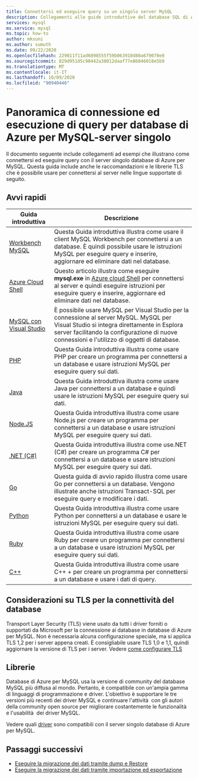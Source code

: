 ```yaml
---
title: Connettersi ed eseguire query su un singolo server MySQL
description: Collegamenti alle guide introduttive del database SQL di Azure che illustrano come connettersi al server ed eseguire query.
services: mysql
ms.service: mysql
ms.topic: how-to
author: mksuni
ms.author: sumuth
ms.date: 09/22/2020
ms.openlocfilehash: 229011f11ad6898555f59b063910d80a679070e0
ms.sourcegitcommit: 829d951d5c90442a38012daaf77e86046018e5b9
ms.translationtype: MT
ms.contentlocale: it-IT
ms.lasthandoff: 10/09/2020
ms.locfileid: "90940446"
---
```

# <a name="connect-and-query-overview-for-azure-database-for-mysql--single-server"></a>Panoramica di connessione ed esecuzione di query per database di Azure per MySQL-server singolo
Il documento seguente include collegamenti ad esempi che illustrano come connettersi ed eseguire query con il server singolo database di Azure per MySQL. Questa guida include anche le raccomandazioni e le librerie TLS che è possibile usare per connettersi al server nelle lingue supportate di seguito.

## <a name="quickstarts"></a>Avvi rapidi

| Guida introduttiva | Descrizione |
|---|---|
|[Workbench MySQL](connect-workbench.md)|Questa Guida introduttiva illustra come usare il client MySQL Workbench per connettersi a un database. È quindi possibile usare le istruzioni MySQL per eseguire query e inserire, aggiornare ed eliminare dati nel database.|
|[Azure Cloud Shell](https://docs.microsoft.com/azure/mysql/quickstart-create-mysql-server-database-using-azure-cli#connect-to-azure-database-for-mysql-server-using-mysql-command-line-client)|Questo articolo illustra come eseguire **mysql.exe** in [Azure cloud Shell](https://docs.microsoft.com/azure/cloud-shell/overview) per connettersi al server e quindi eseguire istruzioni per eseguire query e inserire, aggiornare ed eliminare dati nel database.|
|[MySQL con Visual Studio](https://www.mysql.com/why-mysql/windows/visualstudio)|È possibile usare MySQL per Visual Studio per la connessione al server MySQL. MySQL per Visual Studio si integra direttamente in Esplora server facilitando la configurazione di nuove connessioni e l'utilizzo di oggetti di database.|
|[PHP](connect-php.md)|Questa Guida introduttiva illustra come usare PHP per creare un programma per connettersi a un database e usare istruzioni MySQL per eseguire query sui dati.|
|[Java](connect-java.md)|Questa Guida introduttiva illustra come usare Java per connettersi a un database e quindi usare le istruzioni MySQL per eseguire query sui dati.|
|[Node.JS](connect-nodejs.md)|Questa Guida introduttiva illustra come usare Node.js per creare un programma per connettersi a un database e usare istruzioni MySQL per eseguire query sui dati.|
|[.NET (C#)](connect-csharp.md)|Questa Guida introduttiva illustra come use.NET (C#) per creare un programma C# per connettersi a un database e usare istruzioni MySQL per eseguire query sui dati.|
|[Go](connect-go.md)|Questa guida di avvio rapido illustra come usare Go per connettersi a un database. Vengono illustrate anche istruzioni Transact-SQL per eseguire query e modificare i dati.|
|[Python](connect-python.md)|Questa Guida introduttiva illustra come usare Python per connettersi a un database e usare le istruzioni MySQL per eseguire query sui dati. |
|[Ruby](connect-ruby.md)|Questa Guida introduttiva illustra come usare Ruby per creare un programma per connettersi a un database e usare istruzioni MySQL per eseguire query sui dati.|
|[C++](connect-cpp.md)|Questa Guida introduttiva illustra come usare C++ + per creare un programma per connettersi a un database e usare i dati di query.|


## <a name="tls-considerations-for-database-connectivity"></a>Considerazioni su TLS per la connettività del database

Transport Layer Security (TLS) viene usato da tutti i driver forniti o supportati da Microsoft per la connessione ai database in database di Azure per MySQL. Non è necessaria alcuna configurazione speciale, ma si applica TLS 1,2 per i server appena creati. È consigliabile usare TLS 1,0 e 1,1, quindi aggiornare la versione di TLS per i server. Vedere [ come configurare TLS](howto-tls-configurations.md)


## <a name="libraries"></a>Librerie

Database di Azure per MySQL usa la versione di community del database MySQL più diffusa al mondo. Pertanto, è compatibile con un'ampia gamma di linguaggi di programmazione e driver. L'obiettivo è supportare le tre versioni più recenti dei driver MySQL e continuare l'attività  con gli autori della community open source per migliorare costantemente le funzionalità  e l'usabilità  dei driver MySQL.

Vedere quali [driver](concepts-compatibility.md) sono compatibili con il server singolo database di Azure per MySQL. 


## <a name="next-steps"></a>Passaggi successivi 
- [Eseguire la migrazione dei dati tramite dump e Restore](concepts-migrate-dump-restore.md)
- [Eseguire la migrazione dei dati tramite importazione ed esportazione](concepts-migrate-import-export.md)
